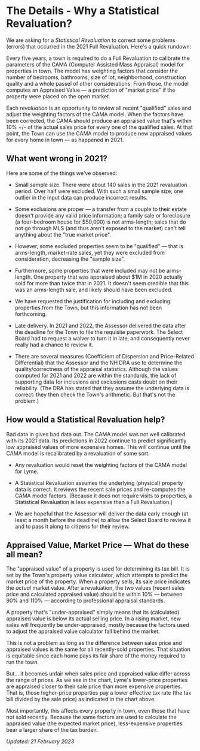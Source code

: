 <br>

# The Details - Why a Statistical Revaluation?

We are asking for a _Statistical Revaluation_ to correct some problems (errors) that occurred in the 2021 Full Revaluation. Here's a quick rundown:

Every five years, a town is required to do a Full Revaluation to calibrate
the parameters of the CAMA (Computer Assisted Mass Appraisal) model for properties in town.
The model has weighting factors that consider the number of
bedrooms, bathrooms, size of lot, neighborhood, construction quality
and a whole passel of other considerations.
From those, the model computes an Appraised Value &mdash;
a prediction of "market price"
if the property were placed on the open market.

Each _revaluation_ is an opportunity to
review all recent "qualified" sales and
adjust the weighting factors of the CAMA model.
When the factors have been corrected, the CAMA should produce an appraised value
that's within 10% +/- of the actual sales price for every one of the qualified sales.
At that point, the Town can use the CAMA model to produce new appraised values
for every home in town &mdash; as happened in 2021.

## What went wrong in 2021?

Here are some of the things we've observed:

- Small sample size.
  There were about 140 sales in the 2021 revaluation period.
  Over half were excluded.
  With such a small sample size, one outlier in the input data can produce incorrect results.

- Some exclusions are proper &mdash;
  a transfer from a couple to their estate doesn't provide any valid price information;
  a family sale or foreclosure (a four-bedroom house for $50,000) is not arms-length;
  sales that do not go through MLS (and thus aren't exposed to the market)
  can't tell anything about the "true market price".

- However, some excluded properties seem to be "qualified" &mdash;
  that is arms-length, market-rate sales, yet they were excluded from consideration, decreasing the "sample size".

- Furthermore, some properties that were included may not be arms-length.
  One property that was appraised about $1M in 2020 actually
  sold for more than twice that in 2021.
  It doesn't seem credible that this was an arms-length sale,
  and likely should have been excluded.

- We have requested the justification for including and excluding
  properties from the Town, but this information has not been forthcoming.

- Late delivery. In 2021 and 2022, the Assessor delivered the data after
  the deadline for the Town to file the requisite paperwork.
  The Select Board had to request a waiver to turn it in late,
  and consequently never really had a chance to review it.

- There are several measures (Coefficient of Dispersion
  and Price-Related Differential)
  that the Assessor and the NH DRA use to determine the quality/correctness of the appraisal statistics.
  Although the values computed for 2021 and 2022 are within the standards,
  the lack of supporting data for inclusions and exclusions casts doubt on their reliability.
  (The DRA has stated that they assume the underlying data is correct:
  they then check the Town's arithmetic. But that's not the problem.)

## How would a Statistical Revaluation help?

Bad data in gives bad data out.
The CAMA model was not well calibrated with its 2021 data.
Its predictions in 2022 continue to predict significantly low appraised values of more expensive homes.
This will continue until the CAMA model is recalibrated by a revaluation of some sort.

- Any revaluation would reset the weighting factors of the CAMA model for Lyme.

- A Statistical Revaluation assumes the underlying (physical)
  property data is correct.
  It reviews the recent sale prices and re-computes the CAMA model factors.
  (Because it does not require visits to properties,
  a Statistical Revaluation is less expensive than a Full Revaluation.)

- We are hopeful that the Assessor will deliver the data early enough
  (at least a month before the deadline) to allow the Select Board
  to review it and to pass it along to citizens for their review.

## Appraised Value, Market Price &mdash; What do these all mean?

The "appraised value" of a property is used for determining its tax bill.
It is set by the Town's property value calculator,
which attempts to predict the market price of the property.
When a property sells, its sale price indicates the _actual_ market value.
After a revaluation, the two values (recent sales price and calculated appraised value)
should be within 10% &mdash; between 90% and 110% &mdash;
according to professional appraisal standards.

A property that's "under-appraised" simply means that its
(calculated) appraised value is below its actual selling price.
In a rising market, new sales will frequently be under-appraised,
mostly because the factors used to adjust the appraised value calculator fall behind the market.

This is not a problem as long as the difference between sales price
and appraised values is the same for all recently-sold properties.
That situation is equitable since each home pays its fair share of the money required to run the town.

But... it becomes unfair when sales price and appraised value
differ across the range of prices.
As we see in the chart, Lyme's lower-price properties are appraised
closer to their sale price than more expensive properties.
That is, those higher-price properties pay a lower effective tax rate
(the tax bill divided by the sale price) as indicated in the chart above.

Most importantly, this affects every property in town,
even those that have not sold recently.
Because the same factors are used to calculate the appraised value
(the expected market price),
less-expensive properties bear a larger share of the tax burden.

<!--

There is concern about the impact of Lyme’s revaluation on the fairness of Lyme's property tax for 2021:

- Lyme voters approved spending increases of about 4% more than last year.
- _But..._ many property tax bills went up by 20% or 30%
- Properties valued between $100,000 and $250,000 (137 homes and residences) increased an average of 12.78%
- Properties valued between $1,000,000 and $1,500,000 (41 homes and residences) decreased an average of 0.57%

#### How does Lyme determine a property tax bill??

The NH Department of Revenue divides the “tax effort” – the total raised for municipal, school (local and state), and county budgets - by the total of the assessed value of all properties. This determines the Tax Rate. The assessed value of each property (per thousand dollars) is then multiplied by the Tax Rate to determine each property’s tax bill.

In 2021, two things happened. The town valuation went up by about 15% (because of the revaluation) and the tax effort increased about 4%. If all property assessments increased by the same percentage, the average property tax bill would increase by about 4%.

#### What is the “Revaluation” process?

There are 1,059 properties in Lyme. 78 are tax-exempt because they are owned by federal, state, or local governments or non-profit organizations. The remaining 981 properties share the property tax burden according to their assessed value.

The State of NH requires the Select Board to maintain an accurate inventory of the property in town.
There are a lot of properties, so the Select Board contracts with
a professional assessor to perform this task on their behalf.

Each year, the assessor updates the records for one quarter of the properties in town including any new development. Every fifth year, the assessor reviews and updates the values assigned to all properties so their appraised value is at, or close to, “fair market value”. This updating is called the Revaluation. New values are based on standard assessing formulas, actual visits to the property, and any recent sales which indicate the _actual_ market value.

If all properties are appraised at the same relative value to market, the property tax burden will be shared equitably across all taxpayers.

However, if some properties are valued significantly below their market value while others are valued at or above their market value, the tax burden will not be shared equitably.

#### Why does this matter?

In 2021 there was a troubling variation in changes to individual property taxes. Many properties increased much more than the average - as much as 20% or 30% - with no clear explanation. This matters for several reasons.

- This matters to the individual property owner. When their taxes increase far more than the average, the Town owes them an explanation for that increase. If they file for an abatement, they may get the tax reduced.
- The increased appraisal carries over for the next five years, meaning the taxpayer will continue to pay on the higher assessment at least until the next revaluation.
- There is a pattern that modestly-priced homes received the largest increases, while higher-value homes saw smaller increases, or even decreases. This appears to be an unfair shift of the tax burden onto the lower price homes, arguably the least able to afford the increase.
- In this fifth-year revaluation process, the Assessor excluded a number of recent sales from consideration. This raises questions about the accuracy of the revaluation.
- Finally, if a significant number of properties are under-assessed (that is, if their assessed value falls below the fair market value), this has the effect of increasing the Tax Rate for all residents.

#### What can be done?

As noted, if you feel your tax increased unfairly,
you can [file for an abatement.](https://www.lymenh.gov/sites/g/files/vyhlif4636/f/uploads/revisedabatementform.pdf)
This is a formal request to the Select Board to review and possibly
reduce your assessment. The deadline for an abatement is March 1.

Also, the [Elderly Tax Exemption](https://www.lymenh.gov/assessing-department/pages/elderly-tax-exemption)
applies to property owners who are at least 65 years old and meet certain income requirements.

The Select Board plans to discuss this subject on Thursday February 10th at 9:00 am.
Questions about the variation in tax increases (and decreases) will be addressed since
they don't seem to follow any clear logic or pattern.
Please feel free to attend in-person or tune in via zoom (Link coming...)

-->

_Updated: 21 February 2023_
